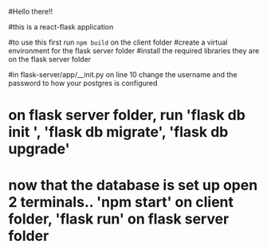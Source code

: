 #Hello there!! 

#this is a react-flask application

#to use this first run `npm build` on the client folder
#create a virtual environment for the flask server folder
#install the required libraries they are on the flask server folder

#in flask-server/app/__init.py on line 10 change the username and the password to how your postgres is configured

# on flask server folder, run 'flask db init ', 'flask db migrate', 'flask db upgrade'

# now that the database is set up open 2 terminals.. 'npm start' on client folder, 'flask run' on flask server folder
